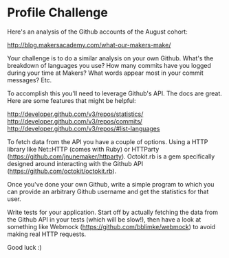 Profile Challenge
==================

Here's an analysis of the Github accounts of the August cohort:

http://blog.makersacademy.com/what-our-makers-make/

Your challenge is to do a similar analysis on your own Github. What's the breakdown of languages you use? How many commits have you logged during your time at Makers? What words appear most in your commit messages? Etc.

To accomplish this you'll need to leverage Github's API. The docs are great. Here are some features that might be helpful:

http://developer.github.com/v3/repos/statistics/
http://developer.github.com/v3/repos/commits/
http://developer.github.com/v3/repos/#list-languages

To fetch data from the API you have a couple of options. Using a HTTP library like Net::HTTP (comes with Ruby) or HTTParty (https://github.com/jnunemaker/httparty). Octokit.rb is a gem specifically designed around interacting with the Github API (https://github.com/octokit/octokit.rb).

Once you've done your own Github, write a simple program to which you can provide an arbitrary Github username and get the statistics for that user.

Write tests for your application. Start off by actually fetching the data from the Github API in your tests (which will be slow!), then have a look at something like Webmock (https://github.com/bblimke/webmock) to avoid making real HTTP requests.

Good luck :)
